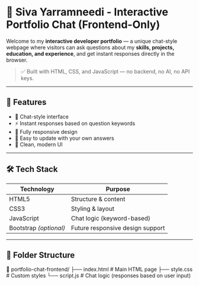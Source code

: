 # 💼 Siva Yarramneedi - Interactive Portfolio Chat (Frontend-Only)

Welcome to my **interactive developer portfolio** — a unique chat-style webpage where visitors can ask questions about my **skills, projects, education, and experience**, and get instant responses directly in the browser.

> ✅ Built with HTML, CSS, and JavaScript — no backend, no AI, no API keys.

---

## 🧠 Features

- 💬 Chat-style interface
- ⚡ Instant responses based on question keywords
- 📱 Fully responsive design
- 🧾 Easy to update with your own answers
- 🎨 Clean, modern UI

---

## 🛠️ Tech Stack

| Technology   | Purpose                |
|--------------|------------------------|
| HTML5        | Structure & content    |
| CSS3         | Styling & layout       |
| JavaScript   | Chat logic (keyword-based) |
| Bootstrap *(optional)* | Future responsive design support |

---

## 📂 Folder Structure

📁 portfolio-chat-frontend/
├── index.html # Main HTML page
├── style.css # Custom styles
└── script.js # Chat logic (responses based on user input)
